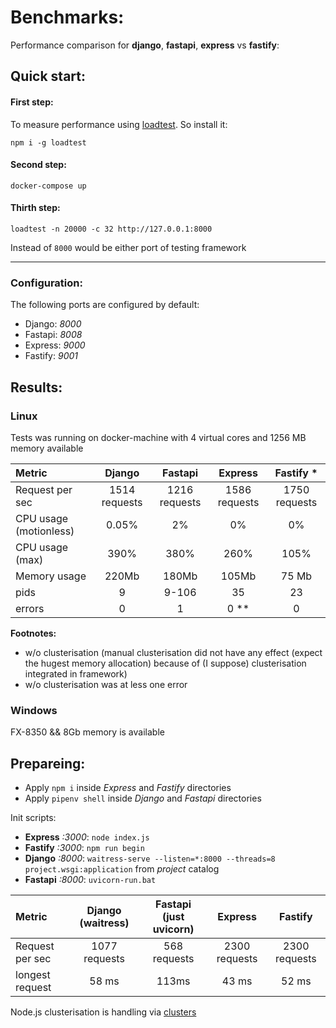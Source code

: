 # Benchmarks: 

Performance comparison for **django**, **fastapi**, **express** vs **fastify**:

## Quick start:

#### First step:

To measure performance using [loadtest](https://www.npmjs.com/package/loadtest). So install it: 

```
npm i -g loadtest
```

#### Second step:

```
docker-compose up
```

#### Thirth step: 

```
loadtest -n 20000 -c 32 http://127.0.0.1:8000
```

Instead of `8000` would be either port of testing framework

****

### Configuration:

The following ports are configured by default:

- Django: *8000*
- Fastapi: *8008*
- Express: *9000*
- Fastify: *9001*


## Results: 

### Linux

Tests was running on docker-machine with 4 virtual cores and 1256 MB memory available

Metric                 | Django        | Fastapi       | Express        |  Fastify *     |
:-------------         |:-------------:|:-------------:| :-------------:| :-------------:|
Request per sec        | 1514 requests | 1216 requests |  1586 requests |  1750 requests |
CPU usage (motionless) |     0.05%     | 2%            |  0%            | 0%             |
CPU usage (max)        |     390%      |      380%     |      260%      |       105%     |
Memory usage           |     220Mb     |     180Mb     |     105Mb      |      75 Mb     |
pids                   |      9        |      9-106    |      35        |       23       |
errors                 |      0        |       1       |       0 **     |        0       |

**Footnotes:**
* w/o clusterisation (manual clusterisation did not have any effect (expect the hugest memory allocation) because of (I suppose) clusterisation integrated in framework)
* w/o clusterisation was at less one error

### Windows

FX-8350 && 8Gb memory is available

## Prepareing: 

- Apply `npm i` inside *Express* and *Fastify* directories
- Apply `pipenv shell` inside *Django* and *Fastapi* directories

Init scripts:
- **Express** *:3000*: `node index.js`
- **Fastify** *:3000*: `npm run begin`
- **Django** *:8000*:  `waitress-serve --listen=*:8000 --threads=8 project.wsgi:application` from *project* catalog
- **Fastapi** *:8000*: `uvicorn-run.bat`

Metric                 | Django (waitress) | Fastapi (just uvicorn) |    Express     | Fastify        | 
:-------------         |:-----------------:|:----------------------:| :-------------:| :-------------:|
Request per sec        | 1077 requests     |    568 requests       |  2300 requests |  2300 requests  |
longest request        |      58 ms        |      113ms            |     43 ms      |      52 ms      |


Node.js clusterisation is handling via [clusters](https://www.npmjs.com/package/cluster)

